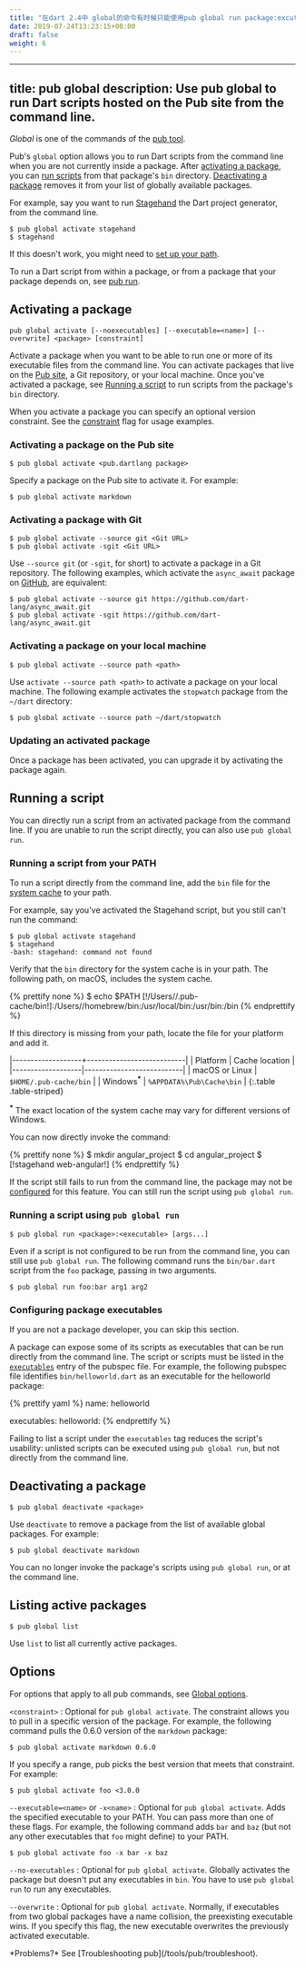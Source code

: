 ```yaml
---
title: "在dart 2.4中 global的命令有时候只能使用pub global run package:excuter arg1 arg2 来执行"
date: 2019-07-24T13:23:15+08:00
draft: false
weight: 6
---
```

---
title: pub global
description: Use pub global to run Dart scripts hosted on the Pub site from the command line.
---

_Global_ is one of the commands of the [pub tool](/tools/pub/cmd).

Pub's `global` option allows you to run Dart scripts from the
command line when you are not currently inside a package.
After [activating a package](#activating-a-package), you can
[run scripts](#running-a-script) from that package's `bin` directory.
[Deactivating a package](#deactivating-a-package) removes it from
your list of globally available packages.

For example, say you want to run
[Stagehand]({{site.pub}}/packages/stagehand)
the Dart project generator, from the command line.

```terminal
$ pub global activate stagehand
$ stagehand
```

If this doesn't work, you might need to
[set up your path](#running-a-script-from-your-path).

To run a Dart script from within a package, or from a
package that your package depends on, see [pub run](/tools/pub/cmd/pub-run).

## Activating a package

```nocode
pub global activate [--noexecutables] [--executable=<name>] [--overwrite] <package> [constraint]
```

Activate a package when you want to be able to run
one or more of its executable files from the command line.
You can activate packages that live on the
[Pub site]({{site.pub}}), a Git repository,
or your local machine.
Once you've activated a package, see [Running a
script](#running-a-script) to run scripts from the package's
`bin` directory.

When you activate a package you can specify an optional version
constraint.  See the [constraint](#options) flag for usage examples.

### Activating a package on the Pub site

```terminal
$ pub global activate <pub.dartlang package>
```

Specify a package on the Pub site to activate it. For example:

```terminal
$ pub global activate markdown
```

### Activating a package with Git

```terminal
$ pub global activate --source git <Git URL>
$ pub global activate -sgit <Git URL>
```

Use `--source git` (or `-sgit`, for short) to activate
a package in a Git repository. The following examples,
which activate the `async_await` package on
[GitHub](https://github.com/), are equivalent:

```terminal
$ pub global activate --source git https://github.com/dart-lang/async_await.git
$ pub global activate -sgit https://github.com/dart-lang/async_await.git
```

### Activating a package on your local machine

```terminal
$ pub global activate --source path <path>
```

Use `activate --source path <path>` to activate a package on your local machine.
The following example activates the `stopwatch` package from the
`~/dart` directory:

```terminal
$ pub global activate --source path ~/dart/stopwatch
```

### Updating an activated package

Once a package has been activated, you can upgrade it by activating the
package again.

## Running a script

You can directly run a script from an activated package from the
command line. If you are unable to run the script directly,
you can also use `pub global run`.

### Running a script from your PATH

To run a script directly from the command line, add the `bin` file
for the [system cache](/tools/pub/glossary#system-cache) to your path.

For example, say you've activated the Stagehand script,
but you still can't run the command:

```terminal
$ pub global activate stagehand
$ stagehand
-bash: stagehand: command not found
```

Verify that the `bin` directory for the system cache is in your path.
The following path, on macOS, includes the system cache.

{% prettify none %}
$ echo $PATH
[!/Users/<user>/.pub-cache/bin!]:/Users/<user>/homebrew/bin:/usr/local/bin:/usr/bin:/bin
{% endprettify %}

If this directory is missing from your path,
locate the file for your platform and add it.

|-------------------+---------------------------|
|      Platform     |      Cache location       |
|-------------------|---------------------------|
| macOS or Linux | `$HOME/.pub-cache/bin`        |
| Windows<sup><strong>*</strong></sup> | `%APPDATA%\Pub\Cache\bin` |
{:.table .table-striped}

<sup><strong>*</strong></sup> The exact location of the system cache
may vary for different versions of Windows.

You can now directly invoke the command:

{% prettify none %}
$ mkdir angular_project
$ cd angular_project
$ [!stagehand web-angular!]
{% endprettify %}

If the script still fails to run from the command line, the
package may not be [configured](#configuring-package-executables) for
this feature. You can still run the script using `pub global run`.

### Running a script using `pub global run`

```nocode
$ pub global run <package>:<executable> [args...]
```

Even if a script is not configured to be run from the command line,
you can still use `pub global run`.
The following command runs the `bin/bar.dart` script from the
`foo` package, passing in two arguments.

```terminal
$ pub global run foo:bar arg1 arg2
```

### Configuring package executables

If you are not a package developer, you can skip this section.

A package can expose some of its scripts as executables
that can be run directly from the command line. The script or scripts
must be listed in the
[`executables`](/tools/pub/pubspec#executables)
entry of the pubspec file.  For example, the following pubspec file
identifies `bin/helloworld.dart` as an executable for the helloworld
package:

{% prettify yaml %}
name: helloworld

executables:
  helloworld:
{% endprettify %}

Failing to list a script under the `executables` tag reduces the script's
usability: unlisted scripts can be executed using `pub global run`, but not
directly from the command line.

## Deactivating a package

```terminal
$ pub global deactivate <package>
```

Use `deactivate` to remove a package from the list of available
global packages. For example:

```terminal
$ pub global deactivate markdown
```

You can no longer invoke the package's scripts using `pub global run`,
or at the command line.

## Listing active packages

```terminal
$ pub global list
```

Use `list` to list all currently active packages.

## Options

For options that apply to all pub commands, see
[Global options](/tools/pub/cmd#global-options).

`<constraint>`
: Optional for `pub global activate`. The constraint allows you to pull
  in a specific version of the package. For example,
  the following command pulls the 0.6.0 version of the `markdown`
  package:

  ```terminal
  $ pub global activate markdown 0.6.0
  ```

  If you specify a range, pub picks the best version that meets that
  constraint. For example:

  ```terminal
  $ pub global activate foo <3.0.0
  ```

`--executable=<name>` or `-x<name>`
: Optional for `pub global activate`.
  Adds the specified executable to your PATH.
  You can pass more than one of these flags.
  For example, the following command adds `bar` and `baz` (but not
  any other executables that `foo` might define) to your PATH.

  ```terminal
  $ pub global activate foo -x bar -x baz
  ```

`--no-executables`
: Optional for `pub global activate`.
  Globally activates the package but doesn't put any
  executables in `bin`. You have to use `pub global run` to
  run any executables.

`--overwrite`
: Optional for `pub global activate`.
  Normally, if executables from two global packages have a name
  collision, the preexisting executable wins. If you specify this flag,
  the new executable overwrites the previously activated executable.

<aside class="alert alert-info" markdown="1">
  *Problems?* See [Troubleshooting pub](/tools/pub/troubleshoot).
</aside>
